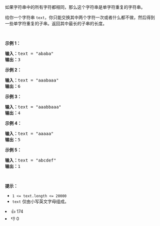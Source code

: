 <p>如果字符串中的所有字符都相同，那么这个字符串是单字符重复的字符串。</p>

<p>给你一个字符串&nbsp;<code>text</code>，你只能交换其中两个字符一次或者什么都不做，然后得到一些单字符重复的子串。返回其中最长的子串的长度。</p>

<p>&nbsp;</p>

<p><strong>示例 1：</strong></p>

<pre><strong>输入：</strong>text = "ababa"
<strong>输出：</strong>3
</pre>

<p><strong>示例 2：</strong></p>

<pre><strong>输入：</strong>text = "aaabaaa"
<strong>输出：</strong>6
</pre>

<p><strong>示例 3：</strong></p>

<pre><strong>输入：</strong>text = "aaabbaaa"
<strong>输出：</strong>4
</pre>

<p><strong>示例 4：</strong></p>

<pre><strong>输入：</strong>text = "aaaaa"
<strong>输出：</strong>5
</pre>

<p><strong>示例 5：</strong></p>

<pre><strong>输入：</strong>text = "abcdef"
<strong>输出：</strong>1
</pre>

<p>&nbsp;</p>

<p><strong>提示：</strong></p>

<ul> 
 <li><code>1 &lt;= text.length &lt;= 20000</code></li> 
 <li><code>text</code> 仅由小写英文字母组成。</li> 
</ul>

<div><li>👍 174</li><li>👎 0</li></div>
